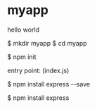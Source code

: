# myapp
hello world


$ mkdir myapp
$ cd myapp

$ npm init

entry point: (index.js)

$ npm install express --save

$ npm install express
